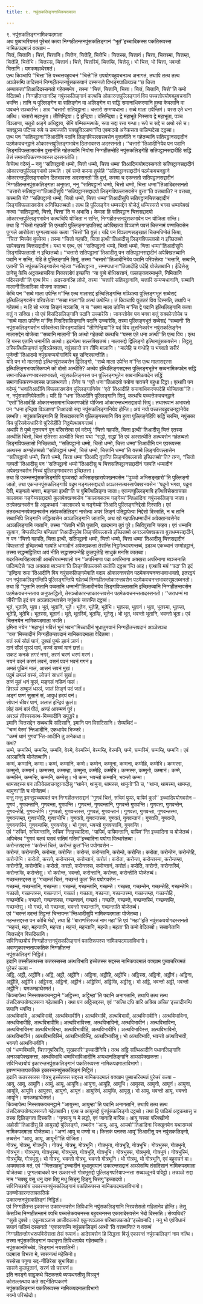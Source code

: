 ```yaml
---
title: ९. नपुंसकलिङ्गनामिकपदमाला

---
```

९. नपुंसकलिङ्गनामिकपदमाला  
अथ पुब्बाचरियमतं पुरेचरं कत्वा निग्गहीतन्तनपुंसकलिङ्गानं ‘‘भूतं’’इच्‍चादिकस्स पकतिरूपस्स नामिकपदमालं वक्खाम –  
चित्तं, चित्तानि। चित्तं, चित्तानि। चित्तेन, चित्तेहि, चित्तेभि। चित्तस्स, चित्तानं। चित्ता, चित्तस्मा, चित्तम्हा, चित्तेहि, चित्तेभि। चित्तस्स, चित्तानं। चित्ते, चित्तस्मिं, चित्तम्हि, चित्तेसु। भो चित्त, भो चित्ता, भवन्तो चित्तानि। यमकमहाथेरमतं।  
एत्थ किञ्‍चापि ‘‘चित्ता’’ति पच्‍चत्तबहुवचनं ‘‘चित्ते’’ति उपयोगबहुवचनञ्‍च अनागतं, तथापि तत्थ तत्थ अञ्‍ञेसम्पि तादिसानं निग्गहीतन्तनपुंसकरूपानं दस्सनतो विभङ्गपाळियञ्‍च ‘‘छ चित्ता अब्याकता’’तिआदिदस्सनतो गहेतब्बमेव , तस्मा ‘‘चित्तं, चित्तानि, चित्ता। चित्तं, चित्तानि, चित्ते’’ति कमो वेदितब्बो। निग्गहीतन्तानञ्हि नपुंसकलिङ्गानं कत्थचि ओकारन्तपुल्‍लिङ्गानं विय पच्‍चत्तोपयोगबहुवचनानि भवन्ति। तानि च पुल्‍लिङ्गेन वा सलिङ्गेन वा अलिङ्गेन वा सद्धिं समानाधिकरणानि हुत्वा केवलानि वा पावचने सञ्‍चरन्ति। अत्र ‘‘चत्तारो सतिपट्ठाना। चत्तारो सम्मप्पधाना। सब्बे माला उपेन्तिमं। यस्स एते धना अत्थि। चत्तारो महाभूता। तीणिन्द्रिया। द्वे इन्द्रिया। दसिन्द्रिया। द्वे महाभूते निस्साय द्वे महाभूता, पञ्‍च विञ्‍ञाणा, चतुरो अङ्गे अधिट्ठाय, सेमि वम्मिकमत्थके, रूपा सद्दा रसा गन्धा। रूपे च सद्दे च अथो रसे च। चक्खुञ्‍च पटिच्‍च रूपे च उप्पज्‍जति चक्खुविञ्‍ञाण’’न्ति एवमादयो अनेकसता पाळिप्पदेसा दट्ठब्बा।  
एत्थ पन ‘‘सतिपट्ठाना’’तिआदीनि पदानि लिङ्गविपल्‍लासवसेन वुत्तानीति न गहेतब्बानि सतिपट्ठानसद्दादीनं पठमेकवचनट्ठाने ओकारन्तपुल्‍लिङ्गभावेन ठितभावस्स अदस्सनतो। ‘‘चत्तारो’’तिआदीनियेव पन पदानि लिङ्गविपल्‍लासवसेन वुत्तानीति गहेतब्बानि नियोगा निग्गहीतन्तेहि नपुंसकलिङ्गेहि सतिपट्ठानसद्दादीहि सद्धिं तेसं समानाधिकरणभावस्स दस्सनतोति।  
केचेत्थ वदेय्युं – ननु ‘‘सतिपट्ठानो धम्मो, चित्तो धम्मो, चित्ता धम्मा’’तिआदिप्पयोगदस्सनतो सतिपट्ठानसद्दादीनं ओकारन्तपुल्‍लिङ्गभावो लब्भति। एवं सन्ते कस्मा तुम्हेहि ‘‘सतिपट्ठानसद्दादीनं पठमेकवचनट्ठाने ओकारन्तपुल्‍लिङ्गभावेन ठितभावस्स अदस्सनतो’’ति वुत्तं, कस्मा च एकन्ततो सतिपट्ठानसद्दादीनं निग्गहीतन्तनपुंसकलिङ्गता अनुमता, ननु ‘‘सतिपट्ठानो धम्मो, चित्तो धम्मो, चित्ता धम्मा’’तिआदिदस्सनतो ‘‘चत्तारो सतिपट्ठाना’’तिआदीसुपि ‘‘सतिपट्ठानसद्दादयो लिङ्गविपल्‍लासवसेन वुत्ता’’ति वत्तब्बाति? न वत्तब्बा, कस्माति चे? ‘‘सतिपट्ठानो धम्मो, चित्तो धम्मो, चित्ता धम्मा’’तिआदीसुपि सतिपट्ठानचित्तसद्दादीनं लिङ्गविपल्‍लासवसेन अनिच्छितब्बतो। तत्थ हि पुल्‍लिङ्गेन धम्मसद्देन योजेतुं धम्मिस्सरो भगवा धम्मापेक्खं कत्वा ‘‘सतिपट्ठानो, चित्तो, चित्ता’’ति च अभासि। केवला हि सतिपट्ठान चित्तसद्दादयो ओकारन्तपुल्‍लिङ्गभावेन कत्थचिपि योजिता न सन्ति, निग्गहीतन्तनपुंसकभावेन पन योजिता सन्ति।  
तथा हि ‘‘चित्तो गहपती’’ति एत्थापि पुल्‍लिङ्गगहपतिसद्दं अपेक्खित्वा विञ्‍ञाणे पवत्तं चित्तनामं पण्णत्तिवसेन पुग्गले आरोपेत्वा पुग्गलवाचकं कत्वा ‘‘चित्तो’’ति वुत्तं। यदि पन विञ्‍ञाणसङ्खातं चित्तमधिप्पेतं सिया, ‘‘चित्त’’मिच्‍चेव वुच्‍चेय्य। तस्मा ‘‘चित्तो गहपति, चित्ता इत्थी’’तिआदीसु लिङ्गविपल्‍लासो न इच्छितब्बो सापेक्खत्ता चित्तसद्दादीनं। यथा च एत्थ, एवं ‘‘सतिपट्ठानो धम्मो, चित्तो धम्मो, चित्ता धम्मा’’तिआदीसुपि लिङ्गविपल्‍लासो न इच्छितब्बो। ‘‘चत्तारो सतिपट्ठाना’’तिआदीसु पन सतिपट्ठानसद्दादीनं अपेक्खितब्बानि पदानि न सन्ति, येहि ते पुल्‍लिङ्गानि सियुं, तस्मा ‘‘चत्तारो’’तिआदीनियेव पदानि परिवत्तेत्वा ‘‘चत्तारि, सब्बानि, एतानी’’ति नपुंसकलिङ्गवसेन गहेत्वा ‘‘सतिपट्ठाना , सम्मप्पधाना’’तिआदीहि पदेहि योजेतब्बानि। ईदिसेसु ठानेसु केचि अट्ठकथाचरिया निकारलोपं इच्छन्ति ‘‘या पुब्बे बोधिसत्तानं, पल्‍लङ्कवरमाभुजे, निमित्तानि पदिस्सन्ती’’ति एत्थ विय। अदस्सनञ्हि लोपो, तस्मा ‘‘चत्तारि सतिपट्ठानानि, चत्तारि सम्मप्पधानानि, सब्बानि मालानी’तिआदिका योजना कातब्बा।  
केचि पन ‘‘सब्बे माला उपेन्ति म’’न्ति एत्थ मालासद्दं इत्थिलिङ्गन्ति मञ्‍ञित्वा पुल्‍लिङ्गभूतं सब्बेसद्दं इत्थिलिङ्गवसेन परिवत्तेत्वा ‘‘सब्बा माला’’ति अत्थं कथेन्ति। तं किञ्‍चापि युत्ततरं विय दिस्सति, तथापि न गहेतब्बं। न हि सो भगवा लिङ्गं नञ्‍ञासि, न च ‘‘सब्बा माला उपेन्ति म’’न्ति द्वे पदानि इत्थिलिङ्गानि कत्वा वत्तुं न सक्खि। यो एवं विसदिसलिङ्गानि पदानि उच्‍चारेसि। जानन्तोयेव पन भगवा वत्तुं सक्‍कोन्तोयेव च ‘‘सब्बे माला उपेन्ति म’’न्ति विसदिसलिङ्गानि पदानि उच्‍चारेसि, तस्मा पुल्‍लिङ्गभूतं सब्बेसद्दं ‘‘सब्बानी’’ति नपुंसकलिङ्गवसेन परिवत्तेत्वा विभङ्गपाळियं ‘‘तीणिन्द्रिया’’ति पदं विय लुत्तनिकारेन नपुंसकलिङ्गेन मालासद्देन योजेत्वा ‘‘सब्बानि मालानी’’ति अत्थो गहेतब्बो कत्थचि ‘‘यस्स एते धना अत्थी’’ति एत्थ विय। एत्थ हि यस्स एतानि धनानीति अत्थो। इदम्पेत्थ सल्‍लक्खितब्बं। मालासद्दो द्विलिङ्गो इत्थिनपुंसकवसेन। तिट्ठतु तस्सित्थिलिङ्गत्तं सुविञ्‍ञेय्यत्ता, नपुंसकत्ते पन तीणि मालानि। ‘‘मालेहि च गन्धेहि च भगवतो सरीरं पूजेन्ती’’तिआदयो नपुंसकप्पयोगानिपि बहू सन्दिस्सन्तीति।  
यदि पन भो मालसद्दो इत्थिनपुंसकवसेन द्विलिङ्गो, ‘‘सब्बे माला उपेन्ति म’’न्ति एत्थ मालासद्दस्स इत्थिलिङ्गभावपरिकप्पने को दोसो अत्थीति? अत्थेव इत्थिलिङ्गसद्दस्स पुल्‍लिङ्गभूतेन सब्बनामिकपदेन सद्धिं समानाधिकरणभावस्साभावतो, नपुंसकलिङ्गस्स पन पुल्‍लिङ्गभूतेन सब्बनामिकपदेन सद्धिं समानाधिकरणभावस्स उपलब्भनतो। तेनेव च ‘‘एते धना’’तिआदयो पयोगा पावचने बहुधा दिट्ठा। एत्थापि पन वदेय्युं ‘‘धनातिआदीनि विपल्‍लासवसेन पुल्‍लिङ्गानियेव ‘‘एते’’तिआदीहि समानाधिकरणपदेहि योजितत्ता’’ति। न, नपुंसकानियेवेतानि। यदि हि ‘‘धना’’तिआदीनि पुल्‍लिङ्गानि सियुं, कत्थचि पच्‍चत्तेकवचनट्ठाने ‘‘एसो’’तिआदीहि ओकारन्तसमानाधिकरणपदेहि योजिता ओकारन्तधनसद्दादयो सियुं। तथारूपानं अभावतो पन ‘‘धना इन्द्रिया विञ्‍ञाणा’’तिआदयो सद्दा नपुंसकलिङ्गानियेव होन्ति। अयं नयो पच्‍चत्तबहुवचनट्ठानेयेव लब्भति। नपुंसकलिङ्गानि हि विसदाकारानि पुल्‍लिङ्गरूपानि विय हुत्वा पुल्‍लिङ्गेहिपि सद्धिं चरन्ति, नपुंसका विय पुरिसवेसधारिनो पुरिसेहीति निट्ठमेत्थावगन्तब्बं।  
अथापि ते पुब्बे वुत्तवचनं पुन परिवत्तेत्वा एवं वदेय्युं ‘‘चित्तो गहपति, चित्ता इत्थी’’तिआदीसु चित्तं एतस्स अत्थीति चित्तो, चित्तं एतिस्सा अत्थीति चित्ता यथा ‘‘सद्धो, सद्धा’’ति एवं अस्सत्थीति अत्थवसेन गहेतब्बतो लिङ्गविपल्‍लासो निच्छितब्बो, ‘‘सतिपट्ठानो धम्मो, चित्तो धम्मो, चित्ता धम्मा’’तिआदीनि पन एवरूपस्स अत्थस्स अग्गहेतब्बतो ‘‘सतिपट्ठानं धम्मो, चित्तं धम्मो, चित्तानि धम्मा’’ति वत्तब्बे लिङ्गविपल्‍लासेन ‘‘सतिपट्ठानो धम्मो, चित्तो धम्मो, चित्ता धम्मा’’तिआदि वुत्तन्ति लिङ्गविपल्‍लासो इच्छितब्बो’’ति? तन्‍न, ‘‘चित्तो गहपती’’तिआदीसु पन ‘‘सतिपट्ठानो धम्मो’’तिआदीसु च चित्तसतिपट्ठानसद्दादीनं गहपति धम्मादीनं अपेक्खनवसेन निच्‍चं पुल्‍लिङ्गभावस्स इच्छितत्ता।  
तथा हि एकन्तनपुंसकलिङ्गोपि पुञ्‍ञसद्दो अभिसङ्खारापेक्खनवसेन ‘‘पुञ्‍ञो अभिसङ्खारो’’ति पुल्‍लिङ्गो जातो, तथा एकन्तनपुंसकलिङ्गापि पदुम मङ्गलसद्दादयो अञ्‍ञस्सत्थस्सापेक्खनवसेन ‘‘पदुमो भगवा, पदुमा देवी, मङ्गलो भगवा, मङ्गला इत्थी’’ति च पुमित्थिलिङ्गा जाता। एकन्तपुल्‍लिङ्गापि हत्थिविसेसवाचका कालावक गङ्गेय्यसद्दादयो कुलापेक्खनवसेन ‘‘कालावकञ्‍च गङ्गेय्य’’न्तिआदिना नपुंसकलिङ्गा जाता। तदपेक्खनवसेन हि अट्ठकथायं ‘‘कालावको च गङ्गेय्यो’’तिआदि पुल्‍लिङ्गनिद्देसो दिस्सति। एवं तंतदत्थानमपेक्खनवसेन तंतंपकतिलिङ्गं नासेत्वा अपरं लिङ्गं पतिट्ठापेत्वा निद्देसो दिस्सति, न च तानि सब्बानिपि लिङ्गानि तद्धितवसेन अञ्‍ञलिङ्गानि जातानि, अथ खो गहपतिधम्मादीनं अपेक्खनवसेनेव अञ्‍ञलिङ्गानि जातानि, तस्मा ‘‘पेतानि भोति पुत्तानि, खादमाना तुवं पुरे। सिविपुत्तानि चव्हय। एवं धम्मानि सुत्वान, विप्पसीदन्ति पण्डिता’’तिआदीसुयेव लिङ्गविपल्‍लासो इच्छितब्बो अनञ्‍ञापेक्खकत्ता वुत्तधम्मसद्दादीनं, न पन ‘‘चित्तो गहपति, चित्ता इत्थी, सतिपट्ठानो धम्मो, चित्तो धम्मो, चित्ता धम्मा’’तिआदीसु चित्तसद्दादीनं विपल्‍लासो इच्छितब्बो गहपति धम्मादीनं अपेक्खकत्ता तेसन्ति निट्ठमेत्थावगन्तब्बं, इदञ्‍च एकच्‍चानं सम्मोहट्ठानं, तस्मा सद्धम्मट्ठितिया अयं नीति सद्धासम्पन्‍नेहि कुलपुत्तेहि साधुकं मनसि कातब्बा।  
बदरतित्थविहारवासी आचरियधम्मपालो पन ‘‘अपरिमाणा पदा अपरिमाणा अक्खरा अपरिमाणा ब्यञ्‍जनाति पाळिप्पदेसे ‘पदा अक्खरा ब्यञ्‍जना’ति लिङ्गविपल्‍लासो कतोति दट्ठब्ब’’न्ति आह। एत्थापि मयं ‘‘पदा’’ति इदं ‘‘इन्द्रिया रूपा’’तिआदीनि विय नपुंसकलिङ्गमेवाति वदाम ओकारन्तवसेन पठमेकवचनन्तभावाभावतो, इतरद्वयं पन नपुंसकलिङ्गन्तिपि पुल्‍लिङ्गन्तिपि गहेतब्बं निग्गहीतन्तोकारन्तवसेन पठमेकवचनन्तभावस्सूपलब्भनतो। तथा हि ‘‘पुत्तानि लतानि पब्बतानि धम्मानी’’तिआदीनंयेव लिङ्गविपल्‍लासानि इच्छितब्बानि निग्गहीतन्तवसेन पठमेकवचनन्तताय अनुपलद्धितो, तेसञ्‍चोकारन्ताकारन्तवसेन पठमेकवचनन्ततादस्सनतो। ‘‘जराधम्मं मा जीरी’’ति इदं पन अञ्‍ञपदत्थवसेन नपुंसकं जातन्ति दट्ठब्बं।  
भूतं, भूतानि, भूता। भूतं, भूतानि, भूते। भूतेन, भूतेहि, भूतेभि। भूतस्स, भूतानं। भूता, भूतस्मा, भूतम्हा, भूतेहि, भूतेभि। भूतस्स, भूतानं। भूते, भूतस्मिं, भूतम्हि, भूतेसु। भो भूत, भवन्तो भूतानि, भवन्तो भूता। एवं चित्तनयेन नामिकपदमाला भवति।  
इमिना नयेन ‘‘महाभूतं भवित्तं भूनं भवन’’मिच्‍चादीनं भूधातुमयानं निग्गहीतन्तपदानं अञ्‍ञेसञ्‍च ‘‘वत्त’’मिच्‍चादीनं निग्गहीतन्तपदानं नामिकपदमाला वेदितब्बा।  
वत्तं रूपं सोतं घानं, दुक्खं पुप्फं झानं ञाणं।  
दानं सीलं पुञ्‍ञं पापं, वज्‍जं सच्‍चं यानं छत्तं॥  
सकटं कनकं तगरं नगरं, तरणं चरणं धरणं मरणं।  
नयनं वदनं करणं लवनं, वसनं पवनं भवनं गगनं॥  
अमतं पुळिनं मालं, आसनं सवनं मुखं।  
पदुमं उप्पलं वस्सं, लोचनं साधनं सुखं॥  
ताणं मूलं धनं कूलं, मङ्गलं नळिनं फलं।  
हिरञ्‍ञं अम्बुजं धञ्‍ञं, जालं लिङ्गं पदं जलं॥  
अङ्गं पण्णं सुसानं सं, आवुधं हदयं वनं।  
सोपानं चीवरं पाणं, अलातं इन्द्रियं कुलं॥  
लोहं कणं बलं पीठं, अण्डं आरम्मणं पुरं।  
अरञ्‍ञं तीरमस्सत्थ-मिच्‍चादीनि समुद्धरे॥  
इमानि चित्तसद्देन सब्बथापि सदिसानि, इमानि पन विसदिसानि। सेय्यथिदं –  
‘‘चम्मं वेस्म’’न्तिआदीनि, एकधायेव भिज्‍जरे।  
‘‘कम्मं थामं गुणव’’न्ति-आदीनि तु अनेकधा॥  
कथं?  
चम्मे, चम्मस्मिं, चम्मम्हि, चम्मनि, वेस्मे, वेस्मस्मिं, वेस्मम्हि, वेस्मनि, घम्मे, घम्मस्मिं, घम्मम्हि, घम्मनि। एवं अञ्‍ञानिपि योजेतब्बानि।  
कम्मं, कम्मानि, कम्मा। कम्मं, कम्मानि, कम्मे। कम्मेन, कम्मुना, कम्मना, कम्मेहि, कम्मेभि। कम्मस्स, कम्मुनो, कम्मानं। कम्मस्मा, कम्मम्हा, कम्मुना, कम्मेहि, कम्मेभि। कम्मस्स, कम्मुनो, कम्मानं। कम्मे, कम्मस्मिं, कम्मम्हि, कम्मनि, कम्मेसु। भो कम्म, भवन्तो कम्मानि, भवन्तो कम्मा।  
थामसद्दस्स पन ततियेकवचनट्ठानादीसु ‘‘थामेन, थामुना, थामस्स, थामुनो’’ति च, ‘‘थामा, थामस्मा, थामम्हा, थामुना’’ति च योजेतब्बं।  
वन्तु मन्तु इमन्तुपच्‍चयवतं पन निग्गहीतन्तसद्दानं ‘‘गुणवं चित्तं, रुचिमं पुप्फं, पापिमं कुलं’’ इच्‍चादिपयोगवसेन –  
गुणवं , गुणवन्तानि, गुणवन्ता, गुणवन्ति। गुणवन्तं, गुणवन्तानि, गुणवन्ते गुणवन्ति। गुणवता, गुणवन्तेन, गुणवन्तेहि, गुणवन्तेभि। गुणवतो, गुणवन्तस्स, गुणवतं, गुणवन्तानं। गुणवता, गुणवन्ता, गुणवन्तस्मा, गुणवन्तम्हा, गुणवन्तेहि, गुणवन्तेभि। गुणवतो, गुणवन्तस्स, गुणवतं, गुणवन्तानं। गुणवति, गुणवन्ते, गुणवन्तस्मिं, गुणवन्तम्हि, गुणवन्तेसु। भो गुणव, भवन्तो गुणवन्तानि, गुणवन्ति।  
एवं ‘‘रुचिमं, रुचिमन्तानि, रुचिम’’न्तिइच्‍चादिना, ‘‘पापिमं, पापिमन्तानि, पापिम’’न्ति इच्‍चादिना च योजेतब्बं। अपिचेत्थ ‘‘गुणवं बलवं यसवं सतिमं गतिमं’’इच्‍चादिना पयोगा वित्थारेतब्बा।  
करोन्तसद्दस्स ‘‘करोन्तं चित्तं, करोन्तं कुल’’न्ति पयोगवसेन –  
करोन्तं, करोन्तानि, करोन्ता, करोन्ति। करोन्तं, करोन्तानि, करोन्ते, करोन्ति। करोता, करोन्तेन, करोन्तेहि, करोन्तेभि। करोतो, करतो, करोन्तस्स, करोन्तानं, करोतं। करोता, करोन्ता, करोन्तस्मा, करोन्तम्हा, करोन्तेहि, करोन्तेभि। करोतो, करतो, करोन्तस्स, करोन्तानं, करोतं। करोति, करोन्ते, करोन्तस्मिं, करोन्तम्हि, करोन्तेसु। भो करोन्त, भवन्तो, करोन्तानि, करोन्ता, करोन्तीति योजेतब्बं।  
गच्छन्तसद्दस्स तु ‘‘गच्छन्तं चित्तं, गच्छन्तं कुल’’न्ति पयोगवसेन –  
गच्छन्तं, गच्छन्तानि, गच्छन्ता। गच्छन्तं, गच्छन्तानि, गच्छन्ते। गच्छता, गच्छन्तेन, गच्छन्तेहि, गच्छन्तेभि। गच्छतो, गच्छन्तस्स, गच्छन्तानं, गच्छतं। गच्छता, गच्छन्ता, गच्छन्तस्मा, गच्छन्तम्हा, गच्छन्तेहि , गच्छन्तेभि। गच्छतो, गच्छन्तस्स, गच्छन्तानं, गच्छतं। गच्छति, गच्छन्ते, गच्छन्तस्मिं, गच्छन्तम्हि, गच्छन्तेसु। भो गच्छं, भो गच्छन्ता, भवन्तो गच्छन्तानि, गच्छन्ताति योजेतब्बं।  
एवं ‘‘चरन्तं ददन्तं तिट्ठन्तं चिन्तयन्त’’न्तिआदीसुपि नामिकपदमाला योजेतब्बा।  
महन्तसद्दस्स पन कोचि भेदो, तथा हि ‘‘बाराणसिरज्‍जं नाम महा’’ति एवं ‘‘महा’’इति नपुंसकपयोगदस्सनतो ‘‘महन्तं, महा, महन्तानि, महन्ता। महन्तं, महन्तानि, महन्ते। महता’’ति कमो वेदितब्बो। सब्बानेतानि चित्तसद्देन विसदिसानि।  
सविनिच्छयोयं निग्गहीतन्तनपुंसकलिङ्गानं पकतिरूपस्स नामिकपदमालाविभागो।  
अवण्णुकारन्ततापकतिकं निग्गहीतन्तं  
नपुंसकलिङ्गं निट्ठितं।  
इदानि तस्सीलत्थस्स कतरस्सस्स अत्थविभावि इच्‍चेतस्स सद्दस्स नामिकपदमालं वक्खाम पुब्बाचरियमतं पुरेचरं कत्वा –  
अट्ठि, अट्ठी, अट्ठीनि। अट्ठिं, अट्ठी, अट्ठीनि। अट्ठिना, अट्ठीहि, अट्ठीभि। अट्ठिस्स, अट्ठिनो, अट्ठीनं। अट्ठिना, अट्ठीहि, अट्ठीभि। अट्ठिस्स, अट्ठिनो, अट्ठीनं। अट्ठिस्मिं, अट्ठिम्हि, अट्ठीसु। भो अट्ठि, भवन्तो अट्ठी, भवन्तो अट्ठीनि। यमकमहाथेरमतं।  
किञ्‍चापेत्थ निस्सक्‍कवचनट्ठाने ‘‘अट्ठिस्मा, अट्ठिम्हा’’ति पदानि अनागतानि, तथापि तत्थ तत्थ तंसदिसप्पयोगदस्सना गहेतब्बानि। यथा पन अट्ठिसद्दस्स, एवं ‘‘सत्थि दधि वारि अक्खि अच्छि’’इच्‍चादीनम्पि रूपानि भवन्ति।  
अत्थविभावि , अत्थविभावी, अत्थविभावीनि। अत्थविभाविं, अत्थविभावी, अत्थविभावीनि। अत्थविभाविना, अत्थविभावीहि, अत्थविभावीभि। अत्थविभाविस्स, अत्थविभाविनो, अत्थविभावीनं। अत्थविभाविना, अत्थविभाविस्मा अत्थविभाविम्हा, अत्थविभावीहि, अत्थविभावीभि। अत्थविभाविस्स, अत्थविभाविनो, अत्थविभावीनं। अत्थविभाविस्मिं, अत्थविभाविम्हि, अत्थविभावीसु। भो अत्थविभावि, भवन्तो अत्थविभावी, भवन्तो अत्थविभावीनि।  
एवं ‘‘धम्मविभावि, चित्तानुपरिवत्ति, सुखकारि’’इच्‍चादीनिपि। तत्थ अट्ठि सत्थिआदीनि पधानलिङ्गानि अनञ्‍ञापेक्खकत्ता, अत्थविभावि धम्मविभाविआदीनि अप्पधानलिङ्गानि अञ्‍ञापेक्खकत्ता।  
सविनिच्छयोयं इकारन्तनपुंसकलिङ्गानं पकतिरूपस्स नामिकपदमालाविभागो।  
इवण्णन्ततापकतिकं इकारन्तनपुंसकलिङ्गं निट्ठितं।  
इदानि कतरस्सस्स गोत्रभु इच्‍चेतस्स सद्दस्स नामिकपदमालं वक्खाम पुब्बाचरियमतं पुरेचरं कत्वा –  
आयु, आयू, आयूनि। आयुं, आयू, आयूनि। आयुना, आयूहि, आयूभि। आयुस्स, आयुनो, आयूनं। आयुना, आयूहि, आयूभि। आयुस्स, आयुनो, आयूनं। आयुस्मिं, आयुम्हि, आयूसु। भो आयु, भवन्तो आयू, भवन्तो आयूनि। यमकमहाथेरमतं।  
किञ्‍चापेत्थ निस्सक्‍कवचनट्ठाने ‘‘आयुस्मा, आयुम्हा’’ति पदानि अनागतानि, तथापि तत्थ तत्थ तंसदिसप्पयोगदस्सनतो गहेतब्बानि। एत्थ च आयुसद्दो पुंनपुंसकलिङ्गो दट्ठब्बो। तथा हि पाळियं अट्ठकथासु च तस्स द्विलिङ्गता दिस्सति। ‘‘पुनरायु च मे लद्धो, एवं जानाहि मारिस। आयु चस्सा परिक्खीणो अहोसी’’तिआदीसु हि आयुसद्दो पुल्‍लिङ्गो, तब्बसेन ‘‘आयु, आयू, आयवो’’तिआदिना भिक्खुनयेन यथासम्भवं नामिकपदमाला योजेतब्बा। ‘‘अग्गं आयु च वण्णो च। कित्तकं पनस्स आयू’’तिआदीसु पन नपुंसकलिङ्गो, तब्बसेन ‘‘आयु, आयू, आयूनी’’ति योजिता।  
गोत्रभु, गोत्रभू, गोत्रभूनि। गोत्रभुं, गोत्रभू, गोत्रभूनि। गोत्रभुना, गोत्रभूहि, गोत्रभूभि। गोत्रभुस्स, गोत्रभुनो, गोत्रभूनं। गोत्रभुना, गोत्रभुस्मा, गोत्रभुम्हा, गोत्रभूहि, गोत्रभूभि। गोत्रभुस्स, गोत्रभुनो, गोत्रभूनं। गोत्रभुस्मिं, गोत्रभुम्हि, गोत्रभूसु। भो गोत्रभु, भवन्तो गोत्रभू, भवन्तो गोत्रभूनि। भो गोत्रभू, भो गोत्रभूनि, एवं बहुवचनं वा। अयमम्हाकं मतं, एवं ‘‘चित्तसहभु’’इच्‍चादीनं भूधातुमयानं उकारन्तसद्दानं अञ्‍ञेसम्पि तंसदिसानं नामिकपदमाला योजेतब्बा। पुग्गलवाचको पन ऊकारन्तो गोत्रभूसद्दो पुल्‍लिङ्गपरियापन्‍नत्ता सब्बञ्‍ञूनये पविट्ठो। तत्रञ्‍ञे सद्दा नाम ‘‘चक्खु वसु धनु दारु तिपु मधु सिङ्गु हिङ्गु चित्तगु’’इच्‍चादयो।  
सविनिच्छयोयं उकारन्तनपुंसकलिङ्गानं पकतिरूपस्स नामिकपदमालाविभागो।  
उवण्णोकारन्ततापकतिकं  
उकारन्तनपुंसकलिङ्गं निट्ठितं।  
एवं निग्गहीतन्त इकारन्त उकारन्तवसेन तिविधानि नपुंसकलिङ्गानि निरवसेसतो गहितानेव होन्ति। तेसु केसञ्‍चि निग्गहीतन्तानं क्‍वचि पच्‍चत्तेकवचनस्स बहुवचनस्स एकारादेसवसेन भेदो दिस्सति। सेय्यथिदं? ‘‘सुखे दुक्खे। एकूनपञ्‍ञास आजीवकसते एकूनपञ्‍ञास परिब्बाजकसते’’इच्‍चेवमादि। ननु भो एवंविधानं रूपानं पाळियं दस्सनतो ‘‘एकारन्तम्पि नपुंसकलिङ्गं अत्थी’’ति वत्तब्बन्ति? न वत्तब्बं निग्गहीतन्तोगधरूपविसेसत्ता तेसं रूपानं। आदेसवसेन हि सिद्धत्ता विसुं एकारन्तं नपुंसकलिङ्गं नाम नत्थि। तस्मा नपुंसकलिङ्गानं यथावुत्ता तिविधतायेव गहेतब्बाति।  
नपुंसकानमिच्‍चेवं, लिङ्गानं नयसालिनी।  
पदमाला विभत्ता मे, सासनत्थं महेसिनो॥  
यस्सेसा पगुणा सद्द-नीतिरेसा सुभाविता।  
सासने कुलपुत्तानं, सरणं सो परायणं॥  
इति नवङ्गे साट्ठकथे पिटकत्तये ब्यप्पथगतीसु विञ्‍ञूनं  
कोसल्‍लत्थाय कते सद्दनीतिप्पकरणे  
नपुंसकलिङ्गानं पकतिरूपस्स नामिकपदमालाविभागो  
नवमो परिच्छेदो।  